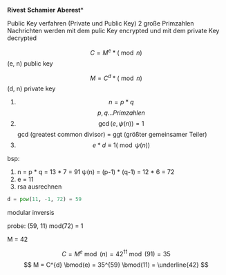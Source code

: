 **Rivest**
**Schamier**
**Aberest***

Public Key verfahren (Private und Public Key)
2 große Primzahlen
Nachrichten werden mit dem pulic Key encrypted und mit dem private Key decrypted

$$
C = M^e * (\bmod{n})
$$
(e, n) public key

$$
M = C^d * (\bmod{n})
$$
(d, n) private key

1. $$ n = p*q $$$$ p,q \dots Primzahlen $$
2. $$ \gcd(e, \psi(n)) = 1 $$
gcd (greatest common divisor) = ggt (größter gemeinsamer Teiler)
3. $$ e*d \equiv 1 (\bmod{\psi(n)}) $$

bsp:

1. n = p * q = 13 * 7 = 91
	ψ(n) = (p-1) * (q-1) = 12 * 6 = 72
2. e = 11
3. rsa ausrechnen

```python
d = pow(11, -1, 72) = 59
```
modular inversis

probe:
	(59, 11) mod(72) = 1

M = 42

$$ C = M^{e} \bmod(n) = 42^{11} \bmod(91) = 35 $$
$$ M = C^{d} \bmod(e) = 35^{59} \bmod(11) = \underline{42} $$
